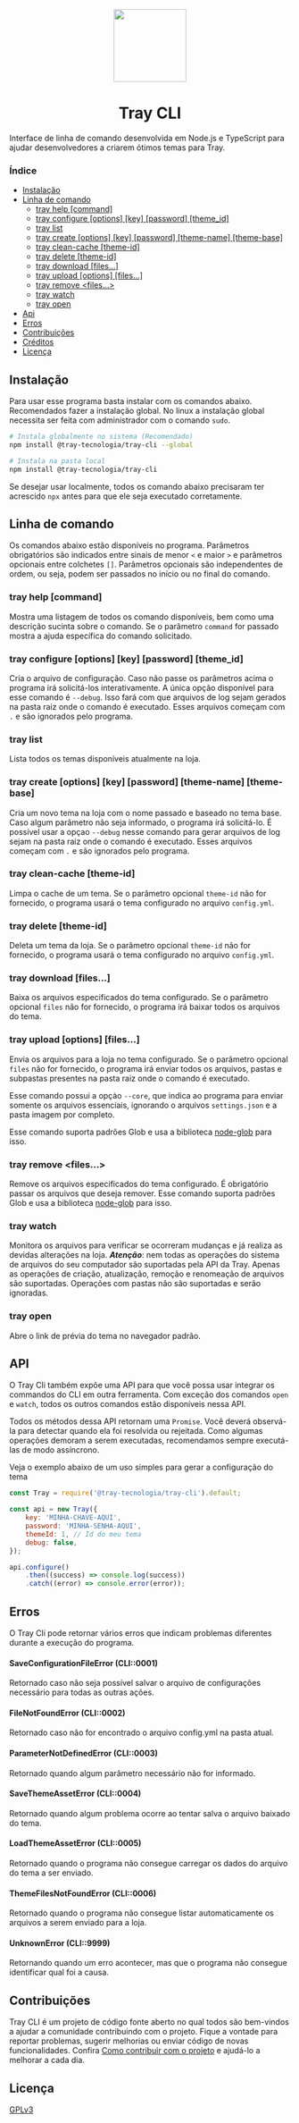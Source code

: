 <div align="center">
  <img src="assets/logo.png" width="130" />
  <h1>Tray CLI</h1>
</div>

Interface de linha de comando desenvolvida em Node.js e TypeScript para ajudar desenvolvedores a criarem ótimos temas para Tray.

### Índice

-   [Instalação](#instalação)
-   [Linha de comando](#linha-de-comando)
    -   [tray help [command]](#tray-help-command)
    -   [tray configure [options] [key] [password] [theme_id]](#tray-configure-options-key-password-theme_id)
    -   [tray list](#tray-list)
    -   [tray create [options] [key] [password] [theme-name] [theme-base]](#tray-create-options-key-password-theme-name-theme-base)
    -   [tray clean-cache [theme-id]](#tray-clean-cache-theme-id)
    -   [tray delete [theme-id]](#tray-delete-theme-id)
    -   [tray download [files...]](#tray-download-files)
    -   [tray upload [options] [files...]](#tray-upload-options-files)
    -   [tray remove <files...>](#tray-remove-files)
    -   [tray watch](#tray-watch)
    -   [tray open](#tray-open)
-   [Api](#api)
-   [Erros](#erros)
-   [Contribuições](#contribuições)
-   [Créditos](#créditos)
-   [Licença](#licença)

## Instalação

Para usar esse programa basta instalar com os comandos abaixo. Recomendados fazer a instalação global. No linux a instalação global necessita ser feita com administrador com o comando `sudo`.

```sh
# Instala globalmente no sistema (Recomendado)
npm install @tray-tecnologia/tray-cli --global

# Instala na pasta local
npm install @tray-tecnologia/tray-cli
```

Se desejar usar localmente, todos os comando abaixo precisaram ter acrescido `npx` antes para que ele seja executado corretamente.

## Linha de comando

Os comandos abaixo estão disponíveis no programa. Parâmetros obrigatórios são indicados entre sinais de menor `<` e maior `>` e parâmetros opcionais entre colchetes `[]`. Parâmetros opcionais são independentes de ordem, ou seja, podem ser passados no início ou no final do comando.

### tray help [command]

Mostra uma listagem de todos os comando disponíveis, bem como uma descrição sucinta sobre o comando. Se o parâmetro `command` for passado mostra a ajuda específica do comando solicitado.

### tray configure [options] [key] [password] [theme_id]

Cria o arquivo de configuração. Caso não passe os parâmetros acima o programa irá solicitá-los interativamente. A única opção disponível para esse comando é `--debug`. Isso fará com que arquivos de log sejam gerados na pasta raiz onde o comando é executado. Esses arquivos começam com `.` e são ignorados pelo programa.

### tray list

Lista todos os temas disponíveis atualmente na loja.

### tray create [options] [key] [password] [theme-name] [theme-base]

Cria um novo tema na loja com o nome passado e baseado no tema base. Caso algum parâmetro não seja informado, o programa irá solicitá-lo. É possível usar a opçao `--debug` nesse comando para gerar arquivos de log sejam na pasta raiz onde o comando é executado. Esses arquivos começam com `.` e são ignorados pelo programa.

### tray clean-cache [theme-id]

Limpa o cache de um tema. Se o parâmetro opcional `theme-id` não for fornecido, o programa usará o tema configurado no arquivo `config.yml`.

### tray delete [theme-id]

Deleta um tema da loja. Se o parâmetro opcional `theme-id` não for fornecido, o programa usará o tema configurado no arquivo `config.yml`.

### tray download [files...]

Baixa os arquivos especificados do tema configurado. Se o parâmetro opcional `files` não for fornecido, o programa irá baixar todos os arquivos do tema.

### tray upload [options] [files...]

Envia os arquivos para a loja no tema configurado. Se o parâmetro opcional `files` não for fornecido, o programa irá enviar todos os arquivos, pastas e subpastas presentes na pasta raiz onde o comando é executado.

Esse comando possui a opçào `--core`, que indica ao programa para enviar somente os arquivos essenciais, ignorando o arquivos `settings.json` e a pasta imagem por completo.

Esse comando suporta padrões Glob e usa a biblioteca [node-glob](https://github.com/isaacs/node-glob) para isso.

### tray remove <files...>

Remove os arquivos especificados do tema configurado. É obrigatório passar os arquivos que deseja remover. Esse comando suporta padrões Glob e usa a biblioteca [node-glob](https://github.com/isaacs/node-glob) para isso.

### tray watch

Monitora os arquivos para verificar se ocorreram mudanças e já realiza as devidas alterações na loja. **_Atenção_**: nem todas as operações do sistema de arquivos do seu computador são suportadas pela API da Tray. Apenas as operações de criação, atualização, remoção e renomeação de arquivos são suportadas. Operações com pastas não são suportadas e serão ignoradas.

### tray open

Abre o link de prévia do tema no navegador padrão.

## API

O Tray Cli também expõe uma API para que você possa usar integrar os commandos do CLI em outra ferramenta. Com exceção dos comandos `open` e `watch`, todos os outros comandos estão disponíveis nessa API.

Todos os métodos dessa API retornam uma `Promise`. Você deverá observá-la para detectar quando ela foi resolvida ou rejeitada. Como algumas operações demoram a serem executadas, recomendamos sempre executá-las de modo assíncrono.

Veja o exemplo abaixo de um uso simples para gerar a configuração do tema

```js
const Tray = require('@tray-tecnologia/tray-cli').default;

const api = new Tray({
    key: 'MINHA-CHAVE-AQUI',
    password: 'MINHA-SENHA-AQUI',
    themeId: 1, // Id do meu tema
    debug: false,
});

api.configure()
    .then((success) => console.log(success))
    .catch((error) => console.error(error));
```

## Erros

O Tray Cli pode retornar vários erros que indicam problemas diferentes durante a execução do programa.

#### SaveConfigurationFileError (CLI::0001)

Retornado caso não seja possível salvar o arquivo de configurações necessário para todas as outras ações.

#### FileNotFoundError (CLI::0002)

Retornado caso não for encontrado o arquivo config.yml na pasta atual.

#### ParameterNotDefinedError (CLI::0003)

Retornado quando algum parâmetro necessário não for informado.

#### SaveThemeAssetError (CLI::0004)

Retornado quando algum problema ocorre ao tentar salva o arquivo baixado do tema.

#### LoadThemeAssetError (CLI::0005)

Retornado quando o programa não consegue carregar os dados do arquivo do tema a ser enviado.

#### ThemeFilesNotFoundError (CLI::0006)

Retornado quando o programa não consegue listar automaticamente os arquivos a serem enviado para a loja.

#### UnknownError (CLI::9999)

Retornando quando um erro acontecer, mas que o programa não consegue identificar qual foi a causa.

## Contribuições

Tray CLI é um projeto de código fonte aberto no qual todos são bem-vindos a ajudar a comunidade contribuindo com o projeto. Fique a vontade para reportar problemas, sugerir melhorias ou enviar código de novas funcionalidades. Confira [Como contribuir com o projeto](contributing.md) e ajudá-lo a melhorar a cada dia.

## Licença

[GPLv3](license.md)
